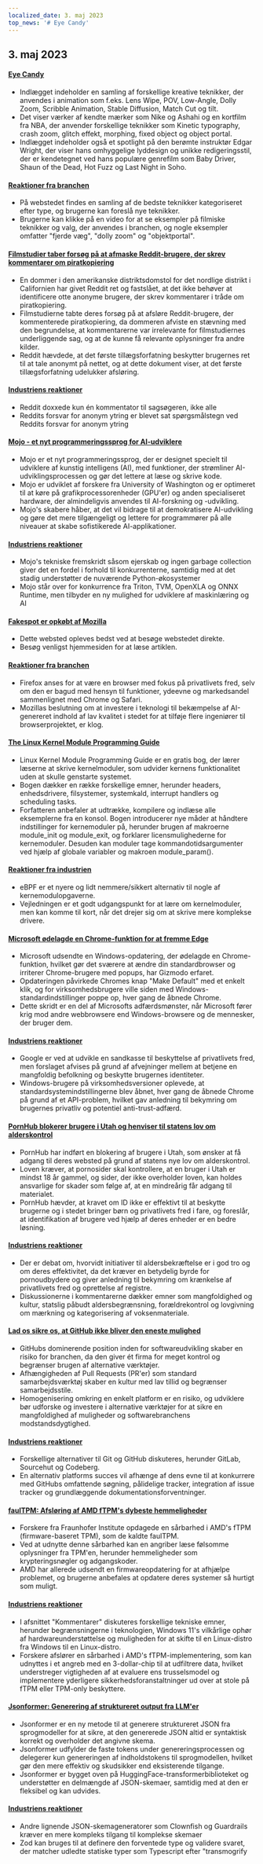 ```yaml
---
localized_date: 3. maj 2023
top_news: '# Eye Candy'
---
```




## 3. maj 2023

#### [Eye Candy](https://eycndy.com)

- Indlægget indeholder en samling af forskellige kreative teknikker, der anvendes i animation som f.eks. Lens Wipe, POV, Low-Angle, Dolly Zoom, Scribble Animation, Stable Diffusion, Match Cut og tilt.
- Det viser værker af kendte mærker som Nike og Ashahi og en kortfilm fra NBA, der anvender forskellige teknikker som Kinetic typography, crash zoom, glitch effekt, morphing, fixed object og object portal.
- Indlægget indeholder også et spotlight på den berømte instruktør Edgar Wright, der viser hans omhyggelige lyddesign og unikke redigeringsstil, der er kendetegnet ved hans populære genrefilm som Baby Driver, Shaun of the Dead, Hot Fuzz og Last Night in Soho.

#### [Reaktioner fra branchen](http://news.ycombinator.com/item?id=35791575)

- På webstedet findes en samling af de bedste teknikker kategoriseret efter type, og brugerne kan foreslå nye teknikker.
- Brugerne kan klikke på en video for at se eksempler på filmiske teknikker og valg, der anvendes i branchen, og nogle eksempler omfatter "fjerde væg", "dolly zoom" og "objektportal".

#### [Filmstudier taber forsøg på at afmaske Reddit-brugere, der skrev kommentarer om piratkopiering](https://arstechnica.com/tech-policy/2023/05/judge-wont-force-reddit-to-identify-anonymous-users-who-discussed-piracy/)

- En dommer i den amerikanske distriktsdomstol for det nordlige distrikt i Californien har givet Reddit ret og fastslået, at det ikke behøver at identificere otte anonyme brugere, der skrev kommentarer i tråde om piratkopiering.
- Filmstudierne tabte deres forsøg på at afsløre Reddit-brugere, der kommenterede piratkopiering, da dommeren afviste en stævning med den begrundelse, at kommentarerne var irrelevante for filmstudiernes underliggende sag, og at de kunne få relevante oplysninger fra andre kilder.
- Reddit hævdede, at det første tillægsforfatning beskytter brugernes ret til at tale anonymt på nettet, og at dette dokument viser, at det første tillægsforfatning udelukker afsløring.

#### [Industriens reaktioner](http://news.ycombinator.com/item?id=35787080)

- Reddit doxxede kun én kommentator til sagsøgeren, ikke alle
- Reddits forsvar for anonym ytring er blevet sat spørgsmålstegn ved Reddits forsvar for anonym ytring

#### [Mojo - et nyt programmeringssprog for AI-udviklere](https://www.modular.com/mojo)

- Mojo er et nyt programmeringssprog, der er designet specielt til udviklere af kunstig intelligens (AI), med funktioner, der strømliner AI-udviklingsprocessen og gør det lettere at læse og skrive kode.
- Mojo er udviklet af forskere fra University of Washington og er optimeret til at køre på grafikprocessorenheder (GPU'er) og anden specialiseret hardware, der almindeligvis anvendes til AI-forskning og -udvikling.
- Mojo's skabere håber, at det vil bidrage til at demokratisere AI-udvikling og gøre det mere tilgængeligt og lettere for programmører på alle niveauer at skabe sofistikerede AI-applikationer.

#### [Industriens reaktioner](http://news.ycombinator.com/item?id=35790367)

- Mojo's tekniske fremskridt såsom ejerskab og ingen garbage collection giver det en fordel i forhold til konkurrenterne, samtidig med at det stadig understøtter de nuværende Python-økosystemer
- Mojo står over for konkurrence fra Triton, TVM, OpenXLA og ONNX Runtime, men tilbyder en ny mulighed for udviklere af maskinlæring og AI

#### [Fakespot er opkøbt af Mozilla](https://www.fakespot.com/post/fakespot-acquired-by-mozilla)

- Dette websted opleves bedst ved at besøge webstedet direkte.
- Besøg venligst hjemmesiden for at læse artiklen.

#### [Reaktioner fra branchen](http://news.ycombinator.com/item?id=35789963)

- Firefox anses for at være en browser med fokus på privatlivets fred, selv om den er bagud med hensyn til funktioner, ydeevne og markedsandel sammenlignet med Chrome og Safari.
- Mozillas beslutning om at investere i teknologi til bekæmpelse af AI-genereret indhold af lav kvalitet i stedet for at tilføje flere ingeniører til browserprojektet, er klog.

#### [The Linux Kernel Module Programming Guide](https://sysprog21.github.io/lkmpg/)

- Linux Kernel Module Programming Guide er en gratis bog, der lærer læserne at skrive kernelmoduler, som udvider kernens funktionalitet uden at skulle genstarte systemet.
- Bogen dækker en række forskellige emner, herunder headers, enhedsdrivere, filsystemer, systemkald, interrupt handlers og scheduling tasks.
- Forfatteren anbefaler at udtrække, kompilere og indlæse alle eksemplerne fra en konsol. Bogen introducerer nye måder at håndtere indstillinger for kernemoduler på, herunder brugen af makroerne module_init og module_exit, og forklarer licensmulighederne for kernemoduler. Desuden kan moduler tage kommandotidsargumenter ved hjælp af globale variabler og makroen module_param().

#### [Reaktioner fra industrien](http://news.ycombinator.com/item?id=35782630)

- eBPF er et nyere og lidt nemmere/sikkert alternativ til nogle af kernemodulopgaverne.
- Vejledningen er et godt udgangspunkt for at lære om kernelmoduler, men kan komme til kort, når det drejer sig om at skrive mere komplekse drivere.

#### [Microsoft ødelagde en Chrome-funktion for at fremme Edge](https://gizmodo.com/microsoft-windows-google-chrome-feature-broken-edge-1850392901)

- Microsoft udsendte en Windows-opdatering, der ødelagde en Chrome-funktion, hvilket gør det sværere at ændre din standardbrowser og irriterer Chrome-brugere med popups, har Gizmodo erfaret.
- Opdateringen påvirkede Chromes knap "Make Default" med et enkelt klik, og for virksomhedsbrugere ville siden med Windows-standardindstillinger poppe op, hver gang de åbnede Chrome.
- Dette skridt er en del af Microsofts adfærdsmønster, når Microsoft fører krig mod andre webbrowsere end Windows-browsere og de mennesker, der bruger dem.

#### [Industriens reaktioner](http://news.ycombinator.com/item?id=35787707)

- Google er ved at udvikle en sandkasse til beskyttelse af privatlivets fred, men forslaget afvises på grund af afvejninger mellem at betjene en mangfoldig befolkning og beskytte brugernes identiteter.
- Windows-brugere på virksomhedsversioner oplevede, at standardsystemindstillingerne blev åbnet, hver gang de åbnede Chrome på grund af et API-problem, hvilket gav anledning til bekymring om brugernes privatliv og potentiel anti-trust-adfærd.

#### [PornHub blokerer brugere i Utah og henviser til statens lov om alderskontrol](https://kslnewsradio.com/2003298/adult-website-pornhub-blocks-users-in-utah-from-accessing-the-site/)

- PornHub har indført en blokering af brugere i Utah, som ønsker at få adgang til deres websted på grund af statens nye lov om alderskontrol.
- Loven kræver, at pornosider skal kontrollere, at en bruger i Utah er mindst 18 år gammel, og sider, der ikke overholder loven, kan holdes ansvarlige for skader som følge af, at en mindreårig får adgang til materialet.
- PornHub hævder, at kravet om ID ikke er effektivt til at beskytte brugerne og i stedet bringer børn og privatlivets fred i fare, og foreslår, at identifikation af brugere ved hjælp af deres enheder er en bedre løsning.

#### [Industriens reaktioner](http://news.ycombinator.com/item?id=35786086)

- Der er debat om, hvorvidt initiativer til aldersbekræftelse er i god tro og om deres effektivitet, da det kræver en betydelig byrde for pornoudbydere og giver anledning til bekymring om krænkelse af privatlivets fred og oprettelse af registre.
- Diskussionerne i kommentarerne dækker emner som mangfoldighed og kultur, statslig påbudt aldersbegrænsning, forældrekontrol og lovgivning om mærkning og kategorisering af voksenmateriale.

#### [Lad os sikre os, at GitHub ikke bliver den eneste mulighed](https://blog.edwardloveall.com/lets-make-sure-github-doesnt-become-the-only-option)

- GitHubs dominerende position inden for softwareudvikling skaber en risiko for branchen, da den giver ét firma for meget kontrol og begrænser brugen af alternative værktøjer.
- Afhængigheden af Pull Requests (PR'er) som standard samarbejdsværktøj skaber en kultur med lav tillid og begrænser samarbejdsstile.
- Homogenisering omkring en enkelt platform er en risiko, og udviklere bør udforske og investere i alternative værktøjer for at sikre en mangfoldighed af muligheder og softwarebranchens modstandsdygtighed.

#### [Industriens reaktioner](http://news.ycombinator.com/item?id=35787102)

- Forskellige alternativer til Git og GitHub diskuteres, herunder GitLab, Sourcehut og Codeberg.
- En alternativ platforms succes vil afhænge af dens evne til at konkurrere med GitHubs omfattende søgning, pålidelige tracker, integration af issue tracker og grundlæggende dokumentationsforventninger.

#### [faulTPM: Afsløring af AMD fTPM's dybeste hemmeligheder](https://arxiv.org/abs/2304.14717)

- Forskere fra Fraunhofer Institute opdagede en sårbarhed i AMD's fTPM (firmware-baseret TPM), som de kaldte faulTPM.
- Ved at udnytte denne sårbarhed kan en angriber læse følsomme oplysninger fra TPM'en, herunder hemmeligheder som krypteringsnøgler og adgangskoder.
- AMD har allerede udsendt en firmwareopdatering for at afhjælpe problemet, og brugerne anbefales at opdatere deres systemer så hurtigt som muligt.

#### [Industriens reaktioner](http://news.ycombinator.com/item?id=35787195)

- I afsnittet "Kommentarer" diskuteres forskellige tekniske emner, herunder begrænsningerne i teknologien, Windows 11's vilkårlige ophør af hardwareunderstøttelse og muligheden for at skifte til en Linux-distro fra Windows til en Linux-distro.
- Forskere afslører en sårbarhed i AMD's fTPM-implementering, som kan udnyttes i et angreb med en 3-dollar-chip til at udfiltrere data, hvilket understreger vigtigheden af at evaluere ens trusselsmodel og implementere yderligere sikkerhedsforanstaltninger ud over at stole på fTPM eller TPM-only beskyttere.

#### [Jsonformer: Generering af struktureret output fra LLM'er](https://github.com/1rgs/jsonformer)

- Jsonformer er en ny metode til at generere struktureret JSON fra sprogmodeller for at sikre, at den genererede JSON altid er syntaktisk korrekt og overholder det angivne skema.
- Jsonformer udfylder de faste tokens under genereringsprocessen og delegerer kun genereringen af indholdstokens til sprogmodellen, hvilket gør den mere effektiv og skudsikker end eksisterende tilgange.
- Jsonformer er bygget oven på HuggingFace-transformerbiblioteket og understøtter en delmængde af JSON-skemaer, samtidig med at den er fleksibel og kan udvides.

#### [Industriens reaktioner](http://news.ycombinator.com/item?id=35790092)

- Andre lignende JSON-skemageneratorer som Clownfish og Guardrails kræver en mere kompleks tilgang til komplekse skemaer
- Zod kan bruges til at definere den forventede type og validere svaret, der matcher udledte statiske typer som Typescript efter "transmogrify


